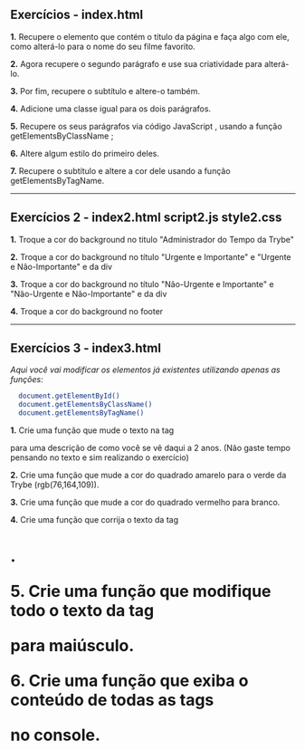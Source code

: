 ## Exercícios - index.html

**1.** Recupere o elemento que contém o título da página e faça algo com ele, como alterá-lo para o nome do seu filme favorito.

**2.** Agora recupere o segundo parágrafo e use sua criatividade para alterá-lo.

**3.** Por fim, recupere o subtítulo e altere-o também.

**4.** Adicione uma classe igual para os dois parágrafos.

**5.** Recupere os seus parágrafos via código JavaScript , usando a função getElementsByClassName ;

**6.** Altere algum estilo do primeiro deles.

**7.** Recupere o subtítulo e altere a cor dele usando a função getElementsByTagName.

---

## Exercícios 2 - index2.html script2.js style2.css

**1.** Troque a cor do background no titulo "Administrador do Tempo da Trybe"

**2.** Troque a cor do background no título "Urgente e Importante" e "Urgente e Não-Importante" e da div

**3.** Troque a cor do background no título "Não-Urgente e Importante" e "Não-Urgente e Não-Importante" e da div

**4.** Troque a cor do background no footer

---

## Exercícios 3 - index3.html
*Aqui você vai modificar os elementos já existentes utilizando apenas as funções:*
```sh
  document.getElementById()
  document.getElementsByClassName()
  document.getElementsByTagName()
```

**1.** Crie uma função que mude o texto na tag <p> para uma descrição de como você se vê daqui a 2 anos. (Não gaste tempo pensando no texto e sim realizando o exercício)

**2.** Crie uma função que mude a cor do quadrado amarelo para o verde da Trybe (rgb(76,164,109)).

**3.** Crie uma função que mude a cor do quadrado vermelho para branco.

**4.** Crie uma função que corrija o texto da tag <h1>.

**5.** Crie uma função que modifique todo o texto da tag <p> para maiúsculo.

**6.** Crie uma função que exiba o conteúdo de todas as tags <p> no console.